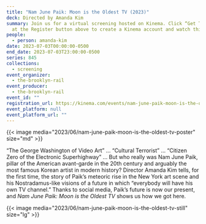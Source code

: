 ```yaml
---
title: "Nam June Paik: Moon is the Oldest TV (2023)"
deck: Directed by Amanda Kim
summary: Join us for a virtual screening hosted on Kinema. Click “Get Tickets”
  at the Register button above to create a Kinema account and watch this film.
people:
  - person: amanda-kim
date: 2023-07-03T00:00:00-0500
end_date: 2023-07-03T23:00:00-0500
series: 845
collections:
  - screening
event_organizer:
  - the-brooklyn-rail
event_producer:
  - the-brooklyn-rail
event_id: ""
registration_url: https://kinema.com/events/nam-june-paik-moon-is-the-oldest-tv-fj10-f
event_platform: null
event_platform_url: ""
---
```

{{< image media="2023/06/nam-june-paik-moon-is-the-oldest-tv-poster" size="md" >}}

“The George Washington of Video Art” ... “Cultural Terrorist” ... “Citizen Zero of the Electronic Superhighway” ... But who really was Nam June Paik, pillar of the American avant-garde in the 20th century and arguably the most famous Korean artist in modern history? Director Amanda Kim tells, for the first time, the story of Paik’s meteoric rise in the New York art scene and his Nostradamus-like visions of a future in which “everybody will have his own TV channel.” Thanks to social media, Paik’s future is now our present, and *Nam June Paik: Moon is the Oldest TV* shows us how we got here.

{{< image media="2023/06/nam-june-paik-moon-is-the-oldest-tv-still" size="lg" >}}